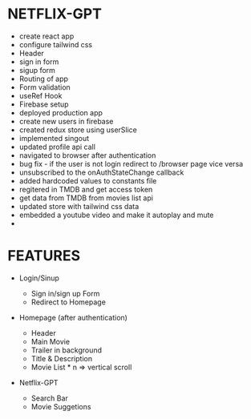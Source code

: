 # NETFLIX-GPT

- create react app
- configure tailwind css
- Header
- sign in form
- sigup form
- Routing of app
- Form validation
- useRef Hook
- Firebase setup
- deployed production app
- create new users in firebase
- created redux store using userSlice
- implemented singout
- updated profile api call
- navigated to browser after authentication
- bug fix - if the user is not login redirect to /browser page vice versa
- unsubscribed to the onAuthStateChange callback
- added hardcoded values to constants file
- regitered in TMDB and get access token
- get data from TMDB from movies list api
- updated store with tailwind css data
- embedded a youtube video and make it autoplay and mute
- 



# FEATURES

- Login/Sinup
    - Sign in/sign up Form
    - Redirect to Homepage
- Homepage (after authentication)
    - Header
    - Main Movie
    - Trailer in background
    - Title & Description
    - Movie List * n => vertical scroll

- Netflix-GPT
    - Search Bar
    - Movie Suggetions
         